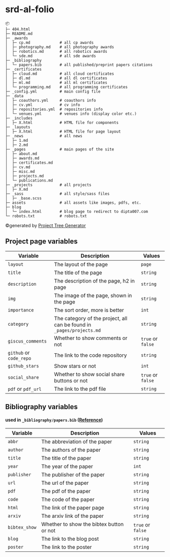 # srd-al-folio
```
📦
├─ 404.html
├─ README.md
├─ _awards
│  ├─ cp.md             # all cp awards
│  ├─ photography.md    # all photography awards
│  ├─ robotics.md       # all robotics awards
│  └─ sde.md            # all sde awards
├─ _bibliography
│  └─ papers.bib        # all published/preprint papers citations
├─ _certificates
│  ├─ cloud.md          # all cloud certificates
│  ├─ dl.md             # all dl certificates
│  ├─ ml.md             # all ml certificates
│  └─ programming.md    # all programming certificates
├─ _config.yml          # main config file
├─ _data
│  ├─ coauthors.yml     # coauthors info
│  ├─ cv.yml            # cv info
│  ├─ repositories.yml  # repositories info
│  └─ venues.yml        # venues info (display color etc.)
├─ _includes
│  ├─ X.html            # HTML file for components
├─ _layouts
│  ├─ X.html            # HTML file for page layout
├─ _news                # all news
│  ├─ 1.md
│  ├─ 2.md
├─ _pages               # main pages of the site
│  ├─ about.md
│  ├─ awards.md
│  ├─ certificates.md
│  ├─ cv.md
│  ├─ misc.md
│  ├─ projects.md
│  └─ publications.md
├─ _projects            # all projects
│  ├─ X.md
├─ _sass                # all style/sass files
│  ├─ _base.scss
├─ assets               # all assets like images, pdfs, etc.
├─ blog
│  └─ index.html        # blog page to redirect to dipta007.com
└─ robots.txt           # robots.txt
```
©generated by [Project Tree Generator](https://woochanleee.github.io/project-tree-generator)


## Project page variables

| Variable | Description | Values |
| --- | --- | --- |
| `layout` | The layout of the page | `page` |
| `title` | The title of the page | `string` |
| `description` | The description of the page, h2 in page | `string` |
| `img` | The image of the page, shown in the page | `string` |
| `importance` | The sort order, more is better | `int` |
| `category` | The category of the project, all can be found in `_pages/projects.md` | `string` |
| `giscus_comments` | Whether to show comments or not | `true` or `false` |
| `github` or `code_repo` | The link to the code repository | `string` |
| `github_stars` | Show stars or not | `int` |
| `social_share` | Whether to show social share buttons or not | `true` or `false` |
| `pdf` or `pdf_url` | The link to the pdf file | `string` |


## Bibliography variables
#### used in `_bibliography/papers.bib` ([Reference](https://github.com/alshedivat/al-folio?tab=readme-ov-file#publications))

| Variable | Description | Values |
| --- | --- | --- |
| `abbr` | The abbreviation of the paper | `string` |
| `author` | The authors of the paper | `string` |
| `title` | The title of the paper | `string` |
| `year` | The year of the paper | `int` |
| `publisher` | The publisher of the paper | `string` |
| `url` | The url of the paper | `string` |
| `pdf` | The pdf of the paper | `string` |
| `code` | The code of the paper | `string` |
| `html` | The link of the paper page | `string` |
| `arxiv` | The arxiv link of the paper | `string` |
| `bibtex_show` | Whether to show the bibtex button or not | `true` or `false` |
| `blog` | The link to the blog post | `string` |
| `poster` | The link to the poster | `string` |

